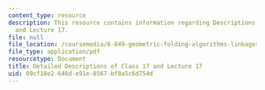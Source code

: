 ```yaml
---
content_type: resource
description: This resource contains information regarding Descriptions of Class 17
  and Lecture 17.
file: null
file_location: /coursemedia/6-849-geometric-folding-algorithms-linkages-origami-polyhedra-fall-2012/09cf18e2646de91e8567bf8a5c6d754d_MIT6_849F12_desc17.pdf
file_type: application/pdf
resourcetype: Document
title: Detailed Descriptions of Class 17 and Lecture 17
uid: 09cf18e2-646d-e91e-8567-bf8a5c6d754d
---
```

